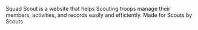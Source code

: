 Squad Scout is a website that helps Scouting troops manage their members, activities, and records easily and efficiently.
Made for Scouts by Scouts
